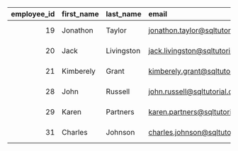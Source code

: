 |   employee_id | first_name   | last_name   | email                           |   phone_number | hire_date   |   job_id |   salary |   manager_id |   department_id |
|--------------:|:-------------|:------------|:--------------------------------|---------------:|:------------|---------:|---------:|-------------:|----------------:|
|            19 | Jonathon     | Taylor      | jonathon.taylor@sqltutorial.org |            nan | 2019-03-24  |       16 |     8600 |            1 |               8 |
|            20 | Jack         | Livingston  | jack.livingston@sqltutorial.org |            nan | 2019-04-23  |       16 |     8400 |            1 |               8 |
|            21 | Kimberely    | Grant       | kimberely.grant@sqltutorial.org |            nan | 2020-05-24  |       16 |     7000 |            1 |               8 |
|            28 | John         | Russell     | john.russell@sqltutorial.org    |            nan | 2017-10-01  |       15 |    20160 |            1 |               8 |
|            29 | Karen        | Partners    | karen.partners@sqltutorial.org  |            nan | 2018-01-05  |       15 |    19440 |            1 |               8 |
|            31 | Charles      | Johnson     | charles.johnson@sqltutorial.org |            nan | 2021-01-04  |       16 |     6200 |            1 |               8 |
